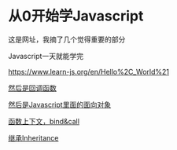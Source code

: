# 从0开始学Javascript

这是网址，我摘了几个觉得重要的部分

Javascript一天就能学完

https://www.learn-js.org/en/Hello%2C_World%21



[然后是回调函数](https://www.cnblogs.com/yahoo17/p/12335572.html)

[然后是Javascript里面的面向对象](https://www.cnblogs.com/yahoo17/p/12335581.html)

[函数上下文，bind&call](https://www.cnblogs.com/yahoo17/p/12335587.html)

[继承Inheritance](https://www.cnblogs.com/yahoo17/p/12335594.html)

